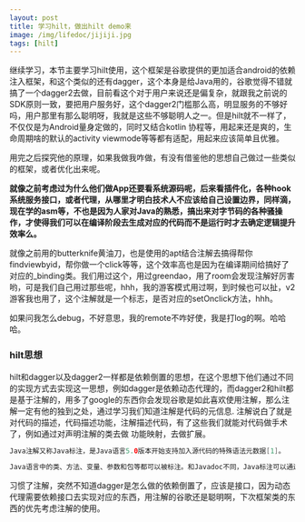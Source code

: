 ```yaml
---
layout: post
title: 学习hilt，做出hilt demo来
image: /img/lifedoc/jijiji.jpg
tags: [hilt]
---
```


继续学习，本节主要学习hilt使用，这个框架是谷歌提供的更加适合android的依赖注入框架，和这个类似的还有dagger，这个本身是给Java用的，谷歌觉得不错就搞了一个dagger2去做，目前看这个对于用户来说还是偏复杂，就跟我之前说的SDK原则一致，要把用户服务好，这个dagger2门槛那么高，明显服务的不够好吗，用户那里有那么聪明呀，我就是这些不够聪明人之一。但是hilt就不一样了，不仅仅是为Android量身定做的，同时又结合kotlin 协程等，用起来还是爽的，生命周期啥的默认的activity viewmode等等都有适配，用起来应该简单且优雅。

用完之后探究他的原理，如果我做我咋做，有没有借鉴他的思想自己做过一些类似的框架，或者优化出来呢。

**就像之前考虑过为什么他们做App还要看系统源码呢，后来看插件化，各种hook系统服务接口，或者代理，从哪里才明白技术人不应该给自己设置边界，同样滴，现在学的asm等，不也是因为人家对Java的熟悉，搞出来对字节码的各种骚操作，才使得我们可以在编译阶段去生成对应的代码而不是运行时才去确定逻辑提升效率么。**

就像之前用的butterknife黄油刀，也是使用的apt结合注解去搞得帮你findviewbyid，帮你做一个click等等，这个效率高也是因为在编译期间给搞好了对应的_binding类。我们用过这个，用过greendao，用了room会发现注解好厉害哟，可是我们自己用过那些呢，hhh，我的游客模式用过啊，到时候也可以扯，v2游客我也用了，这个注解就是一个标志，是否对应的setOnclick方法，hhh。

如果问我怎么debug，不好意思，我的remote不咋好使，我是打log的啊。哈哈哈。

### hilt思想

hilt和dagger以及dagger2一样都是依赖倒置的思想，在这个思想下他们通过不同的实现方式去实现这一思想，例如dagger是依赖动态代理的，而dagger2和hilt都是基于注解的，用多了google的东西你会发现谷歌是如此喜欢使用注解，那么注解一定有他的独到之处，通过学习我们知道注解是代码的元信息. 注解说白了就是对代码的描述，代码描述功能，注解描述代码，有了这些我们就能对代码做手术了，例如通过对声明注解的类去做 功能映射，去做扩展。

```java
Java注解又称Java标注，是Java语言5.0版本开始支持加入源代码的特殊语法元数据[1]。

Java语言中的类、方法、变量、参数和包等都可以被标注。和Javadoc不同，Java标注可以通过反射获取标注内容。在编译器生成类文件时，标注可以被嵌入到字节码中。Java虚拟机可以保留标注内容，在运行时可以获取到标注内容[2]。 当然它也支持自定义Java标注[3]。
```

习惯了注解，突然不知道dagger是怎么做的依赖倒置了，应该是接口，因为动态代理需要依赖接口去实现对应的东西，用注解的谷歌还是聪明啊，下次框架类的东西的优先考虑注解的使用。
